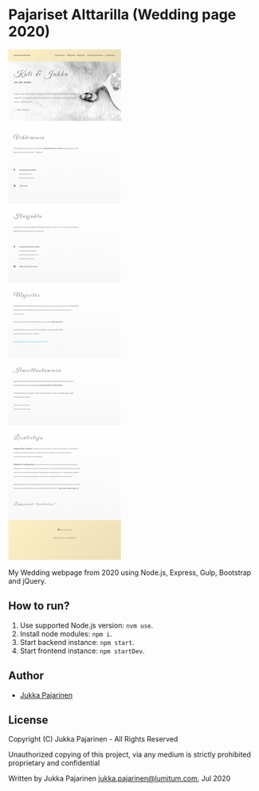 # Pajariset Alttarilla (Wedding page 2020)

![screenshot](scrot.png?raw=true)

My Wedding webpage from 2020 using Node.js, Express, Gulp, Bootstrap and jQuery.

## How to run?

1. Use supported Node.js version: `nvm use`.
2. Install node modules: `npm i`.
3. Start backend instance: `npm start`.
4. Start frontend instance: `npm startDev`.

## Author

- [Jukka Pajarinen](https://www.jukkapajarinen.com)


## License

Copyright (C) Jukka Pajarinen - All Rights Reserved

Unauthorized copying of this project, via any medium is strictly prohibited proprietary and confidential

Written by Jukka Pajarinen <jukka.pajarinen@lumitum.com>, Jul 2020
